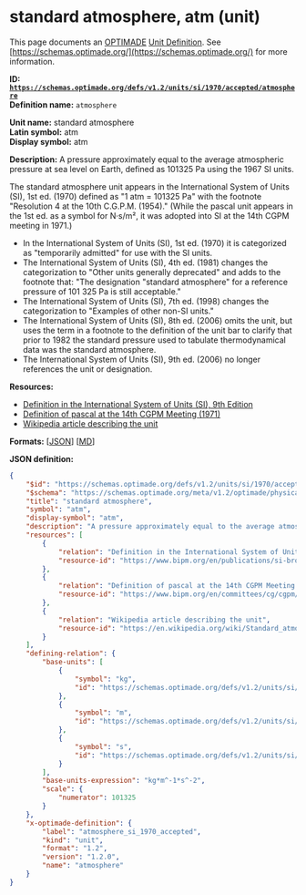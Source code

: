 # standard atmosphere, atm (unit)

This page documents an [OPTIMADE](https://www.optimade.org/) [Unit Definition](https://schemas.optimade.org/#definitions). See [https://schemas.optimade.org/](https://schemas.optimade.org/) for more information.

**ID: [`https://schemas.optimade.org/defs/v1.2/units/si/1970/accepted/atmosphere`](https://schemas.optimade.org/defs/v1.2/units/si/1970/accepted/atmosphere.md)**  
**Definition name:** `atmosphere`

**Unit name:** standard atmosphere  
**Latin symbol:** atm  
**Display symbol:** atm  
  
**Description:** A pressure approximately equal to the average atmospheric pressure at sea level on Earth, defined as 101325 Pa using the 1967 SI units.

The standard atmosphere unit appears in the International System of Units (SI), 1st ed. (1970) defined as "1 atm = 101325 Pa" with the footnote "Resolution 4 at the 10th C.G.P.M. (1954)."
(While the pascal unit appears in the 1st ed. as a symbol for N·s/m², it was adopted into SI at the 14th CGPM meeting in 1971.)

- In the International System of Units (SI), 1st ed. (1970) it is categorized as "temporarily admitted" for use with the SI units.
- The International System of Units (SI), 4th ed. (1981) changes the categorization to "Other units generally deprecated" and adds to the footnote that: "The designation "standard atmosphere" for a reference pressure of 101 325 Pa is still acceptable."
- The International System of Units (SI), 7th ed. (1998) changes the categorization to "Examples of other non-SI units."
- The International System of Units (SI), 8th ed. (2006) omits the unit, but uses the term in a footnote to the definition of the unit bar to clarify that prior to 1982 the standard pressure used to tabulate thermodynamical data was the standard atmosphere.
- The International System of Units (SI), 9th ed. (2006) no longer references the unit or designation.

**Resources:**

- [Definition in the International System of Units (SI), 9th Edition](https://www.bipm.org/en/publications/si-brochure)
- [Definition of pascal at the 14th CGPM Meeting (1971)](https://www.bipm.org/en/committees/cg/cgpm/14-1971)
- [Wikipedia article describing the unit](https://en.wikipedia.org/wiki/Standard_atmosphere_(unit))


**Formats:** [[JSON](atmosphere.json)] [[MD](atmosphere.md)]

**JSON definition:**

``` json
{
    "$id": "https://schemas.optimade.org/defs/v1.2/units/si/1970/accepted/atmosphere",
    "$schema": "https://schemas.optimade.org/meta/v1.2/optimade/physical_unit_definition.json",
    "title": "standard atmosphere",
    "symbol": "atm",
    "display-symbol": "atm",
    "description": "A pressure approximately equal to the average atmospheric pressure at sea level on Earth, defined as 101325 Pa using the 1967 SI units.\n\nThe standard atmosphere unit appears in the International System of Units (SI), 1st ed. (1970) defined as \"1 atm = 101325 Pa\" with the footnote \"Resolution 4 at the 10th C.G.P.M. (1954).\"\n(While the pascal unit appears in the 1st ed. as a symbol for N\u00b7s/m\u00b2, it was adopted into SI at the 14th CGPM meeting in 1971.)\n\n- In the International System of Units (SI), 1st ed. (1970) it is categorized as \"temporarily admitted\" for use with the SI units.\n- The International System of Units (SI), 4th ed. (1981) changes the categorization to \"Other units generally deprecated\" and adds to the footnote that: \"The designation \"standard atmosphere\" for a reference pressure of 101 325 Pa is still acceptable.\"\n- The International System of Units (SI), 7th ed. (1998) changes the categorization to \"Examples of other non-SI units.\"\n- The International System of Units (SI), 8th ed. (2006) omits the unit, but uses the term in a footnote to the definition of the unit bar to clarify that prior to 1982 the standard pressure used to tabulate thermodynamical data was the standard atmosphere.\n- The International System of Units (SI), 9th ed. (2006) no longer references the unit or designation.",
    "resources": [
        {
            "relation": "Definition in the International System of Units (SI), 9th Edition",
            "resource-id": "https://www.bipm.org/en/publications/si-brochure"
        },
        {
            "relation": "Definition of pascal at the 14th CGPM Meeting (1971)",
            "resource-id": "https://www.bipm.org/en/committees/cg/cgpm/14-1971"
        },
        {
            "relation": "Wikipedia article describing the unit",
            "resource-id": "https://en.wikipedia.org/wiki/Standard_atmosphere_(unit)"
        }
    ],
    "defining-relation": {
        "base-units": [
            {
                "symbol": "kg",
                "id": "https://schemas.optimade.org/defs/v1.2/units/si/1960/base/kilogram"
            },
            {
                "symbol": "m",
                "id": "https://schemas.optimade.org/defs/v1.2/units/si/1960/base/metre"
            },
            {
                "symbol": "s",
                "id": "https://schemas.optimade.org/defs/v1.2/units/si/1967/base/second"
            }
        ],
        "base-units-expression": "kg*m^-1*s^-2",
        "scale": {
            "numerator": 101325
        }
    },
    "x-optimade-definition": {
        "label": "atmosphere_si_1970_accepted",
        "kind": "unit",
        "format": "1.2",
        "version": "1.2.0",
        "name": "atmosphere"
    }
}
```